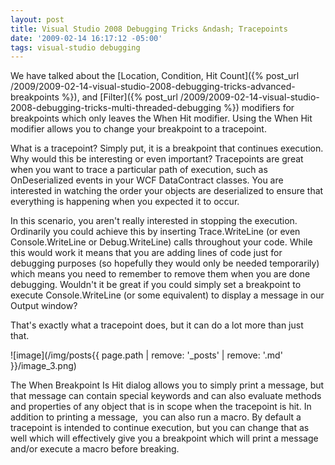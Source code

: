 ```yaml
---
layout: post
title: Visual Studio 2008 Debugging Tricks &ndash; Tracepoints
date: '2009-02-14 16:17:12 -05:00'
tags: visual-studio debugging
---
```


We have talked about the [Location, Condition, Hit Count]({% post_url /2009/2009-02-14-visual-studio-2008-debugging-tricks-advanced-breakpoints %}), and [Filter]({% post_url /2009/2009-02-14-visual-studio-2008-debugging-tricks-multi-threaded-debugging %}) modifiers for breakpoints which only leaves the When Hit modifier. Using the When Hit modifier allows you to change your breakpoint to a tracepoint.

What is a tracepoint? Simply put, it is a breakpoint that continues execution. Why would this be interesting or even important? Tracepoints are great when you want to trace a particular path of execution, such as OnDeserialized events in your WCF DataContract classes. You are interested in watching the order your objects are deserialized to ensure that everything is happening when you expected it to occur. 

In this scenario, you aren't really interested in stopping the execution. Ordinarily you could achieve this by inserting Trace.WriteLine (or even Console.WriteLine or Debug.WriteLine) calls throughout your code. While this would work it means that you are adding lines of code just for debugging purposes (so hopefully they would only be needed temporarily) which means you need to remember to remove them when you are done debugging. Wouldn't it be great if you could simply set a breakpoint to execute Console.WriteLine (or some equivalent) to display a message in our Output window?

That's exactly what a tracepoint does, but it can do a lot more than just that.  

![image](/img/posts{{ page.path | remove: '_posts' | remove: '.md' }}/image_3.png)  

The When Breakpoint Is Hit dialog allows you to simply print a message, but that message can contain special keywords and can also evaluate methods and properties of any object that is in scope when the tracepoint is hit. In addition to printing a message,  you can also run a macro. By default a tracepoint is intended to continue execution, but you can change that as well which will effectively give you a breakpoint which will print a message and/or execute a macro before breaking.
